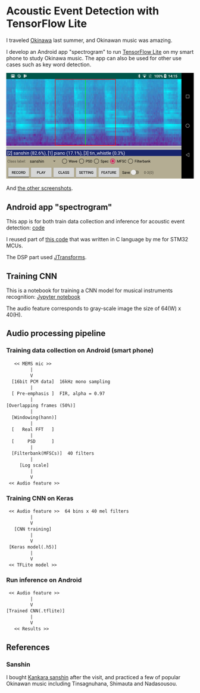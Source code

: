 # Acoustic Event Detection with TensorFlow Lite

I traveled [Okinawa](https://en.wikipedia.org/wiki/Okinawa_Island) last summer, and Okinawan music was amazing.

I develop an Android app "spectrogram" to run [TensorFlow Lite](https://www.tensorflow.org/lite?hl=ja) on my smart phone to study Okinawa music. The app can also be used for other use cases such as key word detection.

![android_app](./doc/android_app.png)

And [the other screenshots](./SCREENSHOTS.md).

## Android app "spectrogram"

This app is for both train data collection and inference for acoustic event detection: [code](./android)

I reused part of [this code](https://github.com/araobp/acoustic-features/tree/master/stm32/acoustic_feature_camera) that was written in C language by me for STM32 MCUs.

The DSP part used [JTransforms](https://github.com/wendykierp/JTransforms).

## Training CNN

This is a notebook for training a CNN model for musical instruments recognition: [Jypyter notebook](./keras/training.ipynb)

The audio feature corresponds to gray-scale image the size of 64(W) x 40(H).

## Audio processing pipeline

### Training data collection on Android (smart phone)

```
   << MEMS mic >>
         |
         V
  [16bit PCM data]  16kHz mono sampling
         |
  [ Pre-emphasis ]  FIR, alpha = 0.97
         |
[Overlapping frames (50%)]
         |
  [Windowing(hann)]
         |
  [   Real FFT   ]
         |
  [     PSD      ]
         |
  [Filterbank(MFSCs)]  40 filters
         |
     [Log scale]
         |
         V
 << Audio feature >>

```

### Training CNN on Keras

```
 << Audio feature >>  64 bins x 40 mel filters
         |
         V
   [CNN training]
         |
         V
 [Keras model(.h5)]
         |
         V
 << TFLite model >>

```

### Run inference on Android

```
 << Audio feature >>
         |
         V
[Trained CNN(.tflite)]
         |
         V
   << Results >>
```

## References

### Sanshin

I bought [Kankara sanshin](https://www.machidaya.jp/en/shop/kankara-sansin-en/kankarasanshin-en/kankara-sanshin-shamisen-diy-kit-%EF%BC%8B-e-learning/) after the visit, and practiced a few of popular Okinawan music including Tinsagnuhana, Shimauta and Nadasousou.

